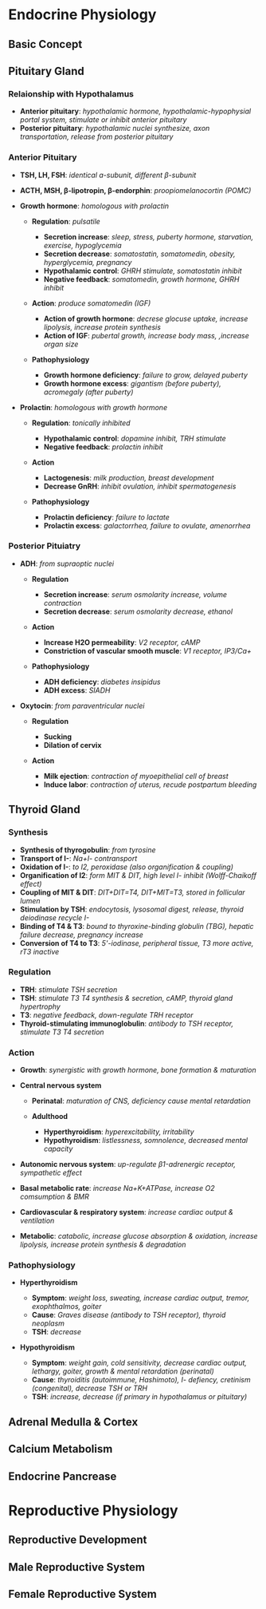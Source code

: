 # Endocrine Physiology

## Basic Concept

## Pituitary Gland

### Relaionship with Hypothalamus

- **Anterior pituitary**: *hypothalamic hormone, hypothalamic-hypophysial portal system, stimulate or inhibit anterior pituitary*
- **Posterior pituitary**: *hypothalamic nuclei synthesize, axon transportation, release from posterior pituitary*

### Anterior Pituitary

- **TSH, LH, FSH**: *identical ɑ-subunit, different β-subunit*
- **ACTH, MSH, β-lipotropin, β-endorphin**: *proopiomelanocortin (POMC)*
- **Growth hormone**: *homologous with prolactin*

  - **Regulation**: *pulsatile*

    - **Secretion increase**: *sleep, stress, puberty hormone, starvation, exercise, hypoglycemia*
    - **Secretion decrease**: *somatostatin, somatomedin, obesity, hyperglycemia, pregnancy*
    - **Hypothalamic control**: *GHRH stimulate, somatostatin inhibit*
    - **Negative feedback**: *somatomedin, growth hormone, GHRH inhibit*
  - **Action**: *produce somatomedin (IGF)*

    - **Action of growth hormone**: *decrese glocuse uptake, increase lipolysis, increase protein synthesis*
    - **Action of IGF**: *pubertal growth, increase body mass, ,increase organ size*

  - **Pathophysiology**

    - **Growth hormone deficiency**: *failure to grow, delayed puberty*
    - **Growth hormone excess**: *gigantism (before puberty), acromegaly (after puberty)*

- **Prolactin**: *homologous with growth hormone*

  - **Regulation**: *tonically inhibited*

    - **Hypothalamic control**: *dopamine inhibit, TRH stimulate*
    - **Negative feedback**: *prolactin inhibit*

  - **Action**

    - **Lactogenesis**: *milk production, breast development*
    - **Decrease GnRH**: *inhibit ovulation, inhibit spermatogenesis*

  - **Pathophysiology**

    - **Prolactin deficiency**: *failure to lactate*
    - **Prolactin excess**: *galactorrhea, failure to ovulate, amenorrhea*

### Posterior Pituiatry

- **ADH**: *from supraoptic nuclei* 

  - **Regulation**

    - **Secretion increase**: *serum osmolarity increase, volume contraction*
    - **Secretion decrease**: *serum osmolarity decrease, ethanol*

  - **Action**

    - **Increase H2O permeability**: *V2 receptor, cAMP*
    - **Constriction of vascular smooth muscle**: *V1 receptor, IP3/Ca+*

  - **Pathophysiology**

    - **ADH deficiency**: *diabetes insipidus*
    - **ADH excess**: *SIADH*

- **Oxytocin**: *from paraventricular nuclei*

  - **Regulation**

    - **Sucking**
    - **Dilation of cervix**

  - **Action**

    - **Milk ejection**: *contraction of myoepithelial cell of breast*
    - **Induce labor**: *contraction of uterus, recude postpartum bleeding*

## Thyroid Gland

### Synthesis

- **Synthesis of thyrogobulin**: *from tyrosine*
- **Transport of I-**: *Na+I- contransport*
- **Oxidation of I-**: *to I2, peroxidase (also organification & coupling)*
- **Organification of I2**: *form MIT & DIT, high level I- inhibit (Wolff-Chaikoff effect)*
- **Coupling of MIT & DIT**: *DIT+DIT=T4, DIT+MIT=T3, stored in follicular lumen*
- **Stimulation by TSH**: *endocytosis, lysosomal digest, release, thyroid deiodinase recycle I-*
- **Binding of T4 & T3**: *bound to thyroxine-binding globulin (TBG), hepatic failure decrease, pregnancy increase*
- **Conversion of T4 to T3**: *5'-iodinase, peripheral tissue, T3 more active, rT3 inactive*

### Regulation

- **TRH**: *stimulate TSH secretion*
- **TSH**: *stimulate T3 T4 synthesis & secretion, cAMP, thyroid gland hypertrophy*
- **T3**: *negative feedback, down-regulate TRH receptor*
- **Thyroid-stimulating immunoglobulin**: *antibody to TSH receptor, stimulate T3 T4 secretion*

### Action

- **Growth**: *synergistic with growth hormone, bone formation & maturation*
- **Central nervous system**

  - **Perinatal**: *maturation of CNS, deficiency cause mental retardation*
  - **Adulthood**

    - **Hyperthyroidism**: *hyperexcitability, irritability*
    - **Hypothyroidism**: *listlessness, somnolence, decreased mental capacity*

- **Autonomic nervous system**: *up-regulate β1-adrenergic receptor, sympathetic effect*
- **Basal metabolic rate**: *increase Na+K+ATPase, increase O2 comsumption & BMR*
- **Cardiovascular & respiratory system**: *increase cardiac output & ventilation*
- **Metabolic**: *catabolic, increase glucose absorption & oxidation, increase lipolysis, increase protein synthesis & degradation*

### Pathophysiology

- **Hyperthyroidism**

  - **Symptom**: *weight loss, sweating, increase cardiac output, tremor, exophthalmos, goiter*
  - **Cause**: *Graves disease (antibody to TSH receptor), thyroid neoplasm*
  - **TSH**: *decrease*

- **Hypothyroidism**

  - **Symptom**: *weight gain, cold sensitivity, decrease cardiac output, lethargy, goiter, growth & mental retardation (perinatal)*
  - **Cause**: *thyroiditis (autoimmune, Hashimoto), I- defiency, cretinism (congenital), decrease TSH or TRH*
  - **TSH**: *increase, decrease (if primary in hypothalamus or pituitary)*


## Adrenal Medulla & Cortex

## Calcium Metabolism

## Endocrine Pancrease

# Reproductive Physiology

## Reproductive Development

## Male Reproductive System

## Female Reproductive System